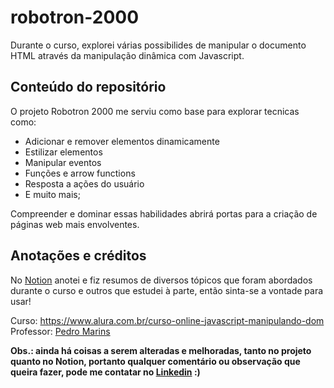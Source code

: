 # robotron-2000

Durante o curso, explorei várias possibilides de manipular o documento HTML através da manipulação dinâmica com Javascript. 

## Conteúdo do repositório
O projeto Robotron 2000 me serviu como base para explorar tecnicas como:

<ul>
 <li>
   Adicionar e remover elementos dinamicamente
 </li>
 <li>
   Estilizar elementos 
 </li>
 <li>
   Manipular eventos
 </li>
 <li>
   Funções e arrow functions
 </li>
 <li>
   Resposta a ações do usuário
 </li>
 <li>
   E muito mais;
 </li>
</ul>

 Compreender e dominar essas habilidades abrirá portas para a criação de páginas web mais envolventes.

## Anotações e créditos

No [Notion](https://www.notion.so/JavaScript-Manipulando-o-DOM-0e2a2fd44a4f4c51a586148e3876fa92?pvs=4](https://excessive-jade-242.notion.site/JavaScript-Manipulando-o-DOM-0e2a2fd44a4f4c51a586148e3876fa92)https://excessive-jade-242.notion.site/JavaScript-Manipulando-o-DOM-0e2a2fd44a4f4c51a586148e3876fa92) anotei e fiz resumos de diversos tópicos que foram abordados durante o curso e outros que estudei à parte, então sinta-se a vontade para usar!

Curso: <https://www.alura.com.br/curso-online-javascript-manipulando-dom> <br> 
Professor: [Pedro Marins](https://www.linkedin.com/in/pedromarins/)

 <strong>Obs.: ainda há coisas a serem alteradas e melhoradas, tanto no projeto quanto no Notion, portanto qualquer comentário ou observação que queira fazer, pode me contatar no [Linkedin](https://www.linkedin.com/in/marina-gabrielly-a87156218/) :)</strong>
